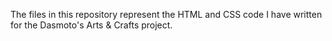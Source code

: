 The files in this repository represent the HTML and CSS code I have written for the Dasmoto's Arts & Crafts project.
